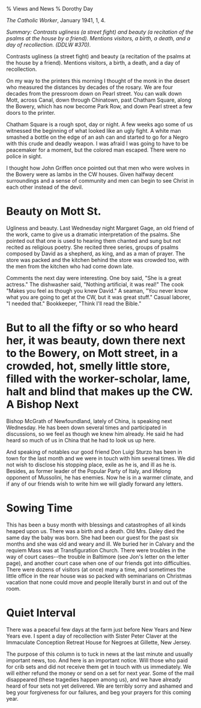 % Views and News
% Dorothy Day

*The Catholic Worker*, January 1941, 1, 4.

*Summary: Contrasts ugliness (a street fight) and beauty (a recitation
of the psalms at the house by a friend). Mentions visitors, a birth, a
death, and a day of recollection. (DDLW \#370).*

Contrasts ugliness (a street fight) and beauty (a recitation of the
psalms at the house by a friend). Mentions visitors, a birth, a death,
and a day of recollection.

On my way to the printers this morning I thought of the monk in the
desert who measured the distances by decades of the rosary. We are four
decades from the pressroom down on Pearl street. You can walk down Mott,
across Canal, down through Chinatown, past Chatham Square, along the
Bowery, which has now become Park Row, and down Pearl street a few doors
to the printer.

Chatham Square is a rough spot, day or night. A few weeks ago some of us
witnessed the beginning of what looked like an ugly fight. A white man
smashed a bottle on the edge of an ash can and started to go for a Negro
with this crude and deadly weapon. I was afraid I was going to have to
be peacemaker for a moment, but the colored man escaped. There were no
police in sight.

I thought how John Griffen once pointed out that men who were wolves in
the Bowery were as lambs in the CW houses. Given halfway decent
surroundings and a sense of community and men can begin to see Christ in
each other instead of the devil.

Beauty on Mott St.
===

Ugliness and beauty. Last Wednesday night Margaret Gage, an old
friend of the work, came to give us a dramatic interpretation of the
psalms. She pointed out that one is used to hearing them chanted and
sung but not recited as religious poetry. She recited three series,
groups of psalms composed by David as a shepherd, as king, and as a man
of prayer. The store was packed and the kitchen behind the store was
crowded too, with the men from the kitchen who had come down late.

Comments the next day were interesting. One boy said, "She is a great
actress." The dishwasher said, "Nothing artificial, it was real!" The
cook "Makes you feel as though you knew David." A seaman, "You never
know what you are going to get at the CW, but it was great stuff."
Casual laborer, "I needed that." Bookkeeper, "Think I'll read the
Bible."

But to all the fifty or so who heard her, it was beauty, down there next
to the Bowery, on Mott street, in a crowded, hot, smelly little store,
filled with the worker-scholar, lame, halt and blind that makes up the
CW.
A Bishop Next
===
Bishop McGrath of Newfoundland, lately of China, is speaking next
Wednesday. He has been down several times and participated in
discussions, so we feel as though we knew him already. He said he had
heard so much of us in China that he had to look us up here.

And speaking of notables our good friend Don Luigi Sturzo has been in
town for the last month and we were in touch with him several times. We
did not wish to disclose his stopping place, exile as he is, and ill as
he is. Besides, as former leader of the Popular Party of Italy, and
lifelong opponent of Mussolini, he has enemies. Now he is in a warmer
climate, and if any of our friends wish to write him we will gladly
forward any letters.

Sowing Time
===

This has been a busy month with blessings and catastrophes of all kinds
heaped upon us. There was a birth and a death. Old Mrs. Daley died the
same day the baby was born. She had been our guest for the past six
months and she was old and weary and ill. We buried her in Calvary and
the requiem Mass was at Transfiguration Church. There were troubles in
the way of court cases--the trouble in Baltimore (see Jon's letter on
the letter page), and another court case when one of our friends got
into difficulties. There were dozens of visitors (at once) many a time,
and sometimes the little office in the rear house was so packed with
seminarians on Christmas vacation that none could move and people
literally burst in and out of the room.

Quiet Interval
===

There was a peaceful few days at the farm just before New Years and New
Years eve. I spent a day of recollection with Sister Peter Claver at the
Immaculate Conception Retreat House for Negroes at Gillette, New Jersey.

The purpose of this column is to tuck in news at the last minute and
usually important news, too. And here is an important notice. Will those
who paid for crib sets and did not receive them get in touch with us
immediately. We will either refund the money or send on a set for next
year. Some of the mail disappeared (these tragedies happen among us),
and we have already heard of four sets not yet delivered. We are
terribly sorry and ashamed and beg your forgiveness for our failures,
and beg your prayers for this coming year.
